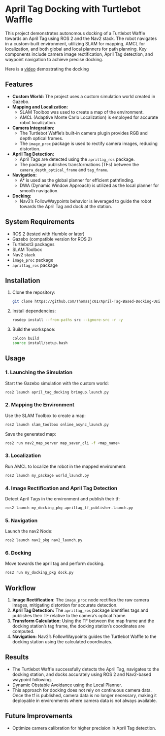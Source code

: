 # April Tag Docking with Turtlebot Waffle

This project demonstrates autonomous docking of a Turtlebot Waffle towards an April Tag using ROS 2 and the Nav2 stack. The robot navigates in a custom-built environment, utilizing SLAM for mapping, AMCL for localization, and both global and local planners for path planning. Key components include camera image rectification, April Tag detection, and waypoint navigation to achieve precise docking.

Here is a [video](https://drive.google.com/file/d/1TDNuCQh9E_LkHFtGMoSdu3ceFN-_GrSW/view?usp=sharing) demostrating the docking


## Features

- **Custom World:** The project uses a custom simulation world created in Gazebo.
- **Mapping and Localization:**
  - SLAM Toolbox was used to create a map of the environment.
  - AMCL (Adaptive Monte Carlo Localization) is employed for accurate robot localization.
- **Camera Integration:**
  - The Turtlebot Waffle’s built-in camera plugin provides RGB and depth optical frames.
  - The `image_proc` package is used to rectify camera images, reducing distortion.
- **April Tag Detection:**
  - April Tags are detected using the `apriltag_ros` package.
  - The package publishes transformations (TFs) between the `camera_depth_optical_frame` and `tag_frame`.
- **Navigation:**
  - A\* is used as the global planner for efficient pathfinding.
  - DWA (Dynamic Window Approach) is utilized as the local planner for smooth navigation.
- **Docking:**
  - Nav2’s FollowWaypoints behavior is leveraged to guide the robot towards the April Tag and dock at the station.

## System Requirements

- ROS 2 (tested with Humble or later)
- Gazebo (compatible version for ROS 2)
- Turtlebot3 packages
- SLAM Toolbox
- Nav2 stack
- `image_proc` package
- `apriltag_ros` package

## Installation

1. Clone the repository:
   ```bash
   git clone https://github.com/Thomasjc01/April-Tag-Based-Docking-Using-nav2
   ```
2. Install dependencies:
   ```bash
   rosdep install --from-paths src --ignore-src -r -y
   ```
3. Build the workspace:
   ```bash
   colcon build
   source install/setup.bash
   ```

## Usage

### 1. Launching the Simulation

Start the Gazebo simulation with the custom world:

```bash
ros2 launch april_tag_docking bringup.launch.py
```

### 2. Mapping the Environment

Use the SLAM Toolbox to create a map:

```bash
ros2 launch slam_toolbox online_async_launch.py
```

Save the generated map:

```bash
ros2 run nav2_map_server map_saver_cli -f <map_name>
```

### 3. Localization

Run AMCL to localize the robot in the mapped environment:

```bash
ros2 launch my_package world_launch.py
```

### 4. Image Rectification and April Tag Detection

Detect April Tags in the environment and publish their tf:

```bash
ros2 launch my_docking_pkg apriltag_tf_publisher.launch.py
```

### 5. Navigation 

Launch the nav2 Node:

```bash
ros2 launch nav2_pkg nav2_launch.py
```

### 6. Docking

Move towards the april tag and perform docking.
```bash
ros2 run my_docking_pkg dock.py
```

## Workflow

1. **Image Rectification:** The `image_proc` node rectifies the raw camera images, mitigating distortion for accurate detection.
2. **April Tag Detection:** The `apriltag_ros` package identifies tags and publishes their TF relative to the camera’s optical frame.
3. **Transform Calculation:** Using the TF between the map frame and the docking station’s tag frame, the docking station’s coordinates are computed.
4. **Navigation:** Nav2’s FollowWaypoints guides the Turtlebot Waffle to the docking station using the calculated coordinates.


## Results

- The Turtlebot Waffle successfully detects the April Tag, navigates to the docking station, and docks accurately using ROS 2 and Nav2-based waypoint following.
- Dynamic Obstable Avoidance using the Local Planner.
- This approach for docking does not rely on continuous camera data. Once the tf is published, camera data is no longer necessary, making it deployable in environments where camera data is not always available.

## Future Improvements

- Optimize camera calibration for higher precision in April Tag detection.






